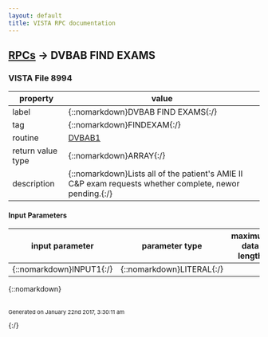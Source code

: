 ```yaml
---
layout: default
title: VISTA RPC documentation
---
```




## [RPCs](TableOfContent.md) &#8594; DVBAB FIND EXAMS 



### VISTA File 8994 


 property | value 
--- | --- 
 label | {::nomarkdown}DVBAB FIND EXAMS{:/}
 tag | {::nomarkdown}FINDEXAM{:/}
 routine | [DVBAB1](http://code.osehra.org/dox/Routine_DVBAB1_source.html)
 return value type | {::nomarkdown}ARRAY{:/}
 description | {::nomarkdown}Lists all of the patient's AMIE II C&P exam requests whether complete, newor pending.{:/}

#### Input Parameters

| input parameter | parameter type | maximum data length | required | description | 
| --- | --- | --- | --- | --- | 
| {::nomarkdown}INPUT1{:/} | {::nomarkdown}LITERAL{:/} |  | {::nomarkdown}true{:/} |  | 

{::nomarkdown} <br/><br/><p style="font-size: 11px">Generated on January 22nd 2017, 3:30:11 am</p>{:/}